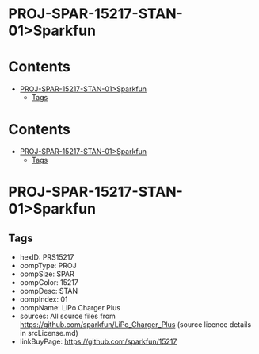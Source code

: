 
PROJ-SPAR-15217-STAN-01>Sparkfun
================================

Contents
========

* [PROJ-SPAR-15217-STAN-01>Sparkfun](#proj-spar-15217-stan-01sparkfun)
	* [Tags](#tags)

Contents
========

* [PROJ-SPAR-15217-STAN-01>Sparkfun](#proj-spar-15217-stan-01sparkfun)
	* [Tags](#tags)

# PROJ-SPAR-15217-STAN-01>Sparkfun

## Tags

- hexID: PRS15217
- oompType: PROJ
- oompSize: SPAR
- oompColor: 15217
- oompDesc: STAN
- oompIndex: 01
- oompName: LiPo Charger Plus
- sources: All source files from https://github.com/sparkfun/LiPo_Charger_Plus (source licence details in srcLicense.md)
- linkBuyPage: https://github.com/sparkfun/15217
